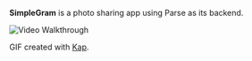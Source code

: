 **SimpleGram** is a photo sharing app using Parse as its backend.

<img src='https://github.com/sophiatxiang/SimpleGram/blob/master/Simple_Gram.gif' title='Video Walkthrough' width='' alt='Video Walkthrough' />

GIF created with [Kap](https://getkap.co/).
